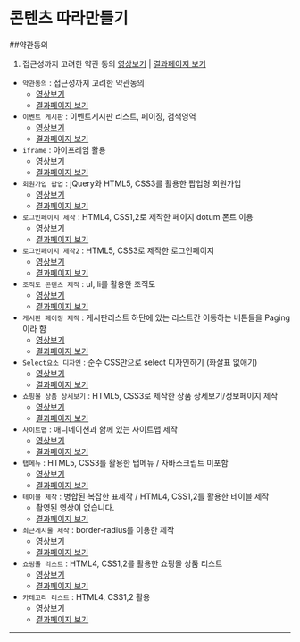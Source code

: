# 콘텐츠 따라만들기
##약관동의

1. 접근성까지 고려한 약관 동의  [영상보기](https://youtu.be/D5U3zHZ9Ghg)  |  [결과페이지 보기](https://rebehayan.github.io/contents/agree/)

- `약관동의` : 접근성까지 고려한 약관동의
  * [영상보기](https://youtu.be/D5U3zHZ9Ghg)
  * [결과페이지 보기](https://rebehayan.github.io/contents/agree/)
- `이벤트 게시판` : 이벤트게시판 리스트, 페이징, 검색영역
  * [영상보기](https://www.youtube.com/watch?v=vNeo2VGFypY&t=2422s)
  * [결과페이지 보기](https://rebehayan.github.io/contents/event/)
- `iframe` : 아이프레임 활용
  * [영상보기](https://www.youtube.com/watch?v=uIemFWzxk0w)
  * [결과페이지 보기](https://rebehayan.github.io/contents/iframe/)
- `회원가입 팝업` : jQuery와 HTML5, CSS3를 활용한 팝업형 회원가입
  * [영상보기](https://youtu.be/jBYxJ7pLiCY)
  * [결과페이지 보기](https://rebehayan.github.io/contents/join/join.html)
- `로그인페이지 제작` : HTML4, CSS1,2로 제작한 페이지 dotum 폰트 이용
  * [영상보기](https://youtu.be/jg4Q4NZhlz0)
  * [결과페이지 보기](https://rebehayan.github.io/contents/login/)
- `로그인페이지 제작2` : HTML5, CSS3로 제작한 로그인페이지
  * [영상보기](https://youtu.be/BQ8Qq1gx7wE)
  * [결과페이지 보기](https://rebehayan.github.io/contents/login2/)
- `조직도 콘텐츠 제작` : ul, li를 활용한 조직도
  * [영상보기](https://youtu.be/9fdjA3CgxtA)
  * [결과페이지 보기](https://rebehayan.github.io/contents/origin/)
- `게시판 페이징 제작` : 게시판리스트 하단에 있는 리스트간 이동하는 버튼들을 Paging이라 함
  * [영상보기](https://youtu.be/f_LMU0bcBR4)
  * [결과페이지 보기](https://rebehayan.github.io/contents/paging/)
- `Select요소 디자인` : 순수 CSS만으로 select 디자인하기 (화살표 없애기)
  * [영상보기](https://youtu.be/Dr5WykjGPGc)
  * [결과페이지 보기](https://rebehayan.github.io/contents/select/select.html)
- `쇼핑몰 상품 상세보기` : HTML5, CSS3로 제작한 상품 상세보기/정보페이지 제작
  * [영상보기](https://youtu.be/QXJ7qXtZlTw)
  * [결과페이지 보기](https://rebehayan.github.io/contents/shopping/list.html)
- `사이트맵` : 애니메이션과 함께 있는 사이트맵 제작
  * [영상보기](https://youtu.be/sFZahyiSgYI)
  * [결과페이지 보기](https://rebehayan.github.io/contents/sitemap/sitemap.html)
- `탭메뉴` : HTML5, CSS3를 활용한 탭메뉴 / 자바스크립트 미포함
  * [영상보기](https://youtu.be/JDxIq9LQc90)
  * [결과페이지 보기](https://rebehayan.github.io/contents/tab/tab.html)
- `테이블 제작` : 병합된 복잡한 표제작 / HTML4, CSS1,2를 활용한 테이블 제작
  * 촬영된 영상이 없습니다.
  * [결과페이지 보기](https://rebehayan.github.io/contents/table/table9.html)
- `최근게시물 제작` : border-radius를 이용한 제작
  * [영상보기](https://youtu.be/LqXOHI70VkI)
  * [결과페이지 보기](https://rebehayan.github.io/contents/list/)
- `쇼핑몰 리스트` : HTML4, CSS1,2를 활용한 쇼핑몰 상품 리스트
  * [영상보기](https://youtu.be/JhUOW7U742Y)
  * [결과페이지 보기](https://rebehayan.github.io/contents/shopping2/)
- `카테고리 리스트` : HTML4, CSS1,2 활용
  * [영상보기](https://youtu.be/s7dM0cIHMrQ)
  * [결과페이지 보기](https://rebehayan.github.io/contents/list2/)
***
